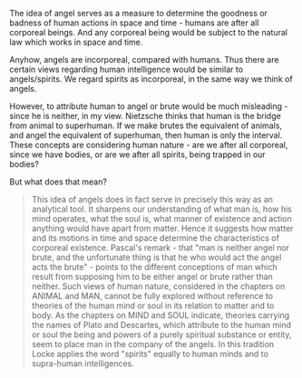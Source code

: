 The idea of angel serves as a measure to determine the goodness or badness of human actions in space and time - humans are after all corporeal beings. And any corporeal being would be subject to the natural law which works in space and time.

Anyhow, angels are incorporeal, compared with humans. Thus there are certain views regarding human intelligence would be similar to angels/spirits. We regard spirits as incorporeal, in the same way we think of angels.

However, to attribute human to angel or brute would be much misleading - since he is neither, in my view. Nietzsche thinks that human is the bridge from animal to superhuman. If we make brutes the equivalent of animals, and angel the equivalent of superhuman, then human is only the interval. These concepts are considering human nature - are we after all corporeal, since we have bodies, or are we after all spirits, being trapped in our bodies?

But what does that mean? 

> This idea of angels does in fact serve in precisely this way as an analytical tool. It sharpens our understanding of what man is, how his mind operates, what the soul is, what manner of existence and action anything would have apart from matter. Hence it suggests how matter and its motions in time and space determine the characteristics of corporeal existence. Pascal's remark - that "man is neither angel nor brute, and the unfortunate thing is that he who would act the angel acts the brute" - points to the different conceptions of man which result from supposing him to be either angel or brute rather than neither. Such views of human nature, considered in the chapters on ANIMAL and MAN, cannot be fully explored without reference to theories of the human mind or soul in its relation to matter and to body. As the chapters on MIND and SOUL indicate, theories carrying the names of Plato and Descartes, which attribute to the human mind or soul the being and powers of a purely spiritual substance or entity, seem to place man in the company of the angels. In this tradition Locke applies the word "spirits" equally to human minds and to supra-human intelligences.
